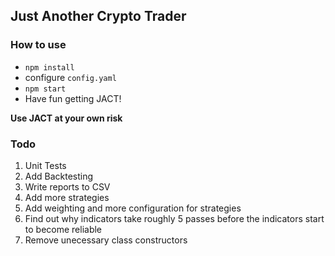 ## Just Another Crypto Trader

### How to use
- `npm install`
- configure `config.yaml`
- `npm start`
- Have fun getting JACT!

__Use JACT at your own risk__

### Todo
1. Unit Tests
2. Add Backtesting
3. Write reports to CSV
4. Add more strategies
5. Add weighting and more configuration for strategies
6. Find out why indicators take roughly 5 passes before the indicators start to become reliable
7. Remove unecessary class constructors
